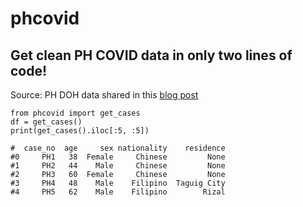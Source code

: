 # phcovid
## Get clean PH COVID data in only two lines of code!
Source: PH DOH data shared in this [blog post](https://www.facebook.com/notes/wilson-chua/working-with-doh-covid-data/2868993263159446/)

```
from phcovid import get_cases
df = get_cases()
print(get_cases().iloc[:5, :5])

#  case_no  age     sex nationality    residence
#0     PH1   38  Female     Chinese         None
#1     PH2   44    Male     Chinese         None
#2     PH3   60  Female     Chinese         None
#3     PH4   48    Male    Filipino  Taguig City
#4     PH5   62    Male    Filipino        Rizal
```
